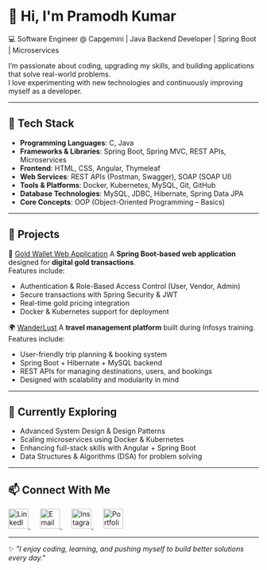 <!---

- 👋 Hi, I’m @PramodhKumar3
- 👀 I’m interested in C, PYTHON, JAVA, HTML, CSS, JAVASCRIPT, PHP, DATA STRUCTURES
- 🌱 I’ve completed my learning in PYTHON, JAVA, DATA STRUCTURES
- 💞️ I’m looking to collaborate on ...
- 📫 How to reach me ...

PramodhKumar3/PramodhKumar3 is a ✨ special ✨ repository because its `README.md` (this file) appears on your GitHub profile.
You can click the Preview link to take a look at your changes.
--->
# 👋 Hi, I'm Pramodh Kumar  

💻 Software Engineer @ Capgemini | Java Backend Developer | Spring Boot | Microservices  

I’m passionate about coding, upgrading my skills, and building applications that solve real-world problems.  
I love experimenting with new technologies and continuously improving myself as a developer.  

---

## 🔧 Tech Stack  

- **Programming Languages**: C, Java  
- **Frameworks & Libraries**: Spring Boot, Spring MVC, REST APIs, Microservices  
- **Frontend**: HTML, CSS, Angular, Thymeleaf  
- **Web Services**: REST APIs (Postman, Swagger), SOAP (SOAP UI)  
- **Tools & Platforms**: Docker, Kubernetes, MySQL, Git, GitHub  
- **Database Technologies**: MySQL, JDBC, Hibernate, Spring Data JPA  
- **Core Concepts**: OOP (Object-Oriented Programming – Basics)  

---

## 🚀 Projects  

🏦 [Gold Wallet Web Application](https://github.com/PramodhKumar3/Gold-Wallet-Web-Application)
A **Spring Boot-based web application** designed for **digital gold transactions**.  
Features include:  
- Authentication & Role-Based Access Control (User, Vendor, Admin)  
- Secure transactions with Spring Security & JWT  
- Real-time gold pricing integration  
- Docker & Kubernetes support for deployment  

🌍 [WanderLust](https://github.com/PramodhKumar3/WanderLust)
A **travel management platform** built during Infosys training.  
Features include:  
- User-friendly trip planning & booking system  
- Spring Boot + Hibernate + MySQL backend  
- REST APIs for managing destinations, users, and bookings  
- Designed with scalability and modularity in mind  

---

## 🌱 Currently Exploring  

- Advanced System Design & Design Patterns  
- Scaling microservices using Docker & Kubernetes  
- Enhancing full-stack skills with Angular + Spring Boot  
- Data Structures & Algorithms (DSA) for problem solving  

---

## 📫 Connect With Me  

<p align="left">
  <a href="https://www.linkedin.com/in/tamminaina-pramodh-kumar-6433a4242" target="_blank">
    <img src="https://cdn.jsdelivr.net/gh/devicons/devicon/icons/linkedin/linkedin-original.svg" alt="LinkedIn" width="40" height="40"/>
  </a>&nbsp;&nbsp;&nbsp;&nbsp;
  <a href="mailto:tamminainapramodhkumar6@gmail.com" target="_blank">
    <img src="https://cdn-icons-png.flaticon.com/512/732/732200.png" alt="Email" width="40" height="40"/>
  </a>&nbsp;&nbsp;&nbsp;&nbsp;
  <a href="https://www.instagram.com/its__me_pramodh03/" target="_blank">
    <img src="https://cdn-icons-png.flaticon.com/512/2111/2111463.png" alt="Instagram" width="40" height="40"/>
  </a>&nbsp;&nbsp;&nbsp;&nbsp;
  <a href="https://yourportfolio.com" target="_blank">
    <img src="https://cdn-icons-png.flaticon.com/512/841/841364.png" alt="Portfolio" width="40" height="40"/>
  </a>
</p>  

---

✨ *"I enjoy coding, learning, and pushing myself to build better solutions every day."*  
